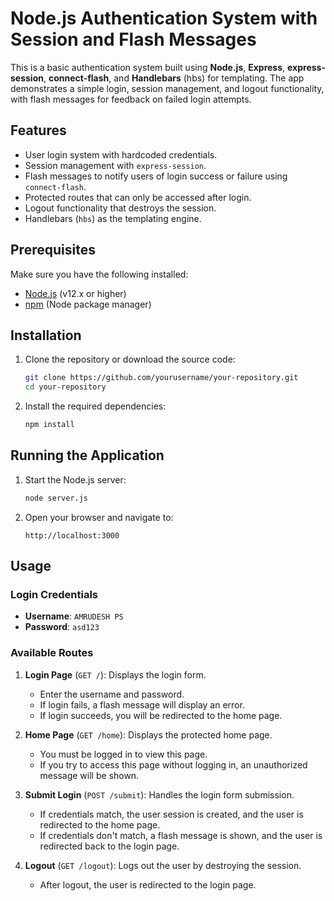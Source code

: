 
# Node.js Authentication System with Session and Flash Messages

This is a basic authentication system built using **Node.js**, **Express**, **express-session**, **connect-flash**, and **Handlebars** (hbs) for templating. The app demonstrates a simple login, session management, and logout functionality, with flash messages for feedback on failed login attempts.

## Features

- User login system with hardcoded credentials.
- Session management with `express-session`.
- Flash messages to notify users of login success or failure using `connect-flash`.
- Protected routes that can only be accessed after login.
- Logout functionality that destroys the session.
- Handlebars (`hbs`) as the templating engine.

## Prerequisites

Make sure you have the following installed:

- [Node.js](https://nodejs.org/en/) (v12.x or higher)
- [npm](https://www.npmjs.com/) (Node package manager)

## Installation

1. Clone the repository or download the source code:
   ```bash
   git clone https://github.com/yourusername/your-repository.git
   cd your-repository
   ```

2. Install the required dependencies:
   ```bash
   npm install
   ```

## Running the Application

1. Start the Node.js server:
   ```bash
   node server.js
   ```

2. Open your browser and navigate to:
   ```
   http://localhost:3000
   ```

## Usage

### Login Credentials

- **Username**: `AMRUDESH PS`
- **Password**: `asd123`

### Available Routes

1. **Login Page** (`GET /`): Displays the login form.
   - Enter the username and password.
   - If login fails, a flash message will display an error.
   - If login succeeds, you will be redirected to the home page.

2. **Home Page** (`GET /home`): Displays the protected home page.
   - You must be logged in to view this page.
   - If you try to access this page without logging in, an unauthorized message will be shown.

3. **Submit Login** (`POST /submit`): Handles the login form submission.
   - If credentials match, the user session is created, and the user is redirected to the home page.
   - If credentials don't match, a flash message is shown, and the user is redirected back to the login page.

4. **Logout** (`GET /logout`): Logs out the user by destroying the session.
   - After logout, the user is redirected to the login page.


